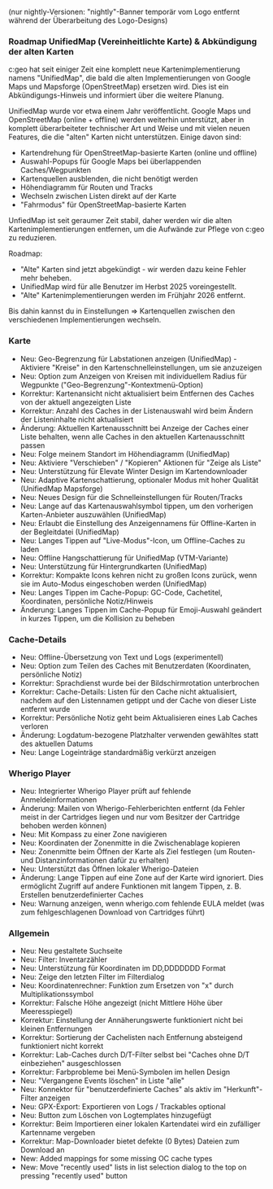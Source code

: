 (nur nightly-Versionen: "nightly"-Banner temporär vom Logo entfernt während der Überarbeitung des Logo-Designs)

### Roadmap UnifiedMap (Vereinheitlichte Karte) & Abkündigung der alten Karten
c:geo hat seit einiger Zeit eine komplett neue Kartenimplementierung namens "UnifiedMap", die bald die alten Implementierungen von Google Maps und Mapsforge (OpenStreetMap) ersetzen wird. Dies ist ein Abkündigungs-Hinweis und informiert über die weitere Planung.

UnifiedMap wurde vor etwa einem Jahr veröffentlicht. Google Maps und OpenStreetMap (online + offline) werden weiterhin unterstützt, aber in komplett überarbeiteter technischer Art und Weise und mit vielen neuen Features, die die "alten" Karten nicht unterstützen. Einige davon sind:
- Kartendrehung für OpenStreetMap-basierte Karten (online und offline)
- Auswahl-Popups für Google Maps bei überlappenden Caches/Wegpunkten
- Kartenquellen ausblenden, die nicht benötigt werden
- Höhendiagramm für Routen und Tracks
- Wechseln zwischen Listen direkt auf der Karte
- "Fahrmodus" für OpenStreetMap-basierte Karten

UnfiedMap ist seit geraumer Zeit stabil, daher werden wir die alten Kartenimplementierungen entfernen, um die Aufwände zur Pflege von c:geo zu reduzieren.

Roadmap:
- "Alte" Karten sind jetzt abgekündigt - wir werden dazu keine Fehler mehr beheben.
- UnifiedMap wird für alle Benutzer im Herbst 2025 voreingestellt.
- "Alte" Kartenimplementierungen werden im Frühjahr 2026 entfernt.

Bis dahin kannst du in Einstellungen => Kartenquellen zwischen den verschiedenen Implementierungen wechseln.

### Karte
- Neu: Geo-Begrenzung für Labstationen anzeigen (UnifiedMap) - Aktiviere "Kreise" in den Kartenschnelleinstellungen, um sie anzuzeigen
- Neu: Option zum Anzeigen von Kreisen mit individuellem Radius für Wegpunkte ("Geo-Begrenzung"-Kontextmenü-Option)
- Korrektur: Kartenansicht nicht aktualisiert beim Entfernen des Caches von der aktuell angezeigten Liste
- Korrektur: Anzahl des Caches in der Listenauswahl wird beim Ändern der Listeninhalte nicht aktualisiert
- Änderung: Aktuellen Kartenausschnitt bei Anzeige der Caches einer Liste behalten, wenn alle Caches in den aktuellen Kartenausschnitt passen
- Neu: Folge meinem Standort im Höhendiagramm (UnifiedMap)
- Neu: Aktiviere "Verschieben" / "Kopieren" Aktionen für "Zeige als Liste"
- Neu: Unterstützung für Elevate Winter Design im Kartendownloader
- Neu: Adaptive Kartenschattierung, optionaler Modus mit hoher Qualität (UnifiedMap Mapsforge)
- Neu: Neues Design für die Schnelleinstellungen für Routen/Tracks
- Neu: Lange auf das Kartenauswahlsymbol tippen, um den vorherigen Karten-Anbieter auszuwählen (UnifiedMap)
- Neu: Erlaubt die Einstellung des Anzeigennamens für Offline-Karten in der Begleitdatei (UnifiedMap)
- Neu: Langes Tippen auf "Live-Modus"-Icon, um Offline-Caches zu laden
- Neu: Offline Hangschattierung für UnifiedMap (VTM-Variante)
- Neu: Unterstützung für Hintergrundkarten (UnifiedMap)
- Korrektur: Kompakte Icons kehren nicht zu großen Icons zurück, wenn sie im Auto-Modus eingeschoben werden (UnifiedMap)
- Neu: Langes Tippen im Cache-Popup: GC-Code, Cachetitel, Koordinaten, persönliche Notiz/Hinweis
- Änderung: Langes Tippen im Cache-Popup für Emoji-Auswahl geändert in kurzes Tippen, um die Kollision zu beheben

### Cache-Details
- Neu: Offline-Übersetzung von Text und Logs (experimentell)
- Neu: Option zum Teilen des Caches mit Benutzerdaten (Koordinaten, persönliche Notiz)
- Korrektur: Sprachdienst wurde bei der Bildschirmrotation unterbrochen
- Korrektur: Cache-Details: Listen für den Cache nicht aktualisiert, nachdem auf den Listennamen getippt und der Cache von dieser Liste entfernt wurde
- Korrektur: Persönliche Notiz geht beim Aktualisieren eines Lab Caches verloren
- Änderung: Logdatum-bezogene Platzhalter verwenden gewähltes statt des aktuellen Datums
- Neu: Lange Logeinträge standardmäßig verkürzt anzeigen

### Wherigo Player
- Neu: Integrierter Wherigo Player prüft auf fehlende Anmeldeinformationen
- Änderung: Mailen von Wherigo-Fehlerberichten entfernt (da Fehler meist in der Cartridges liegen und nur vom Besitzer der Cartridge behoben werden können)
- Neu: Mit Kompass zu einer Zone navigieren
- Neu: Koordinaten der Zonenmitte in die Zwischenablage kopieren
- Neu: Zonenmitte beim Öffnen der Karte als Ziel festlegen (um Routen- und Distanzinformationen dafür zu erhalten)
- Neu: Unterstützt das Öffnen lokaler Wherigo-Dateien
- Änderung: Lange Tippen auf eine Zone auf der Karte wird ignoriert. Dies ermöglicht Zugriff auf andere Funktionen mit langem Tippen, z. B. Erstellen benutzerdefinierter Caches
- Neu: Warnung anzeigen, wenn wherigo.com fehlende EULA meldet (was zum fehlgeschlagenen Download von Cartridges führt)

### Allgemein
- Neu: Neu gestaltete Suchseite
- Neu: Filter: Inventarzähler
- Neu: Unterstützung für Koordinaten im DD,DDDDDDD Format
- Neu: Zeige den letzten Filter im Filterdialog
- Neu: Koordinatenrechner: Funktion zum Ersetzen von "x" durch Multiplikationssymbol
- Korrektur: Falsche Höhe angezeigt (nicht Mittlere Höhe über Meeresspiegel)
- Korrektur: Einstellung der Annäherungswerte funktioniert nicht bei kleinen Entfernungen
- Korrektur: Sortierung der Cachelisten nach Entfernung absteigend funktioniert nicht korrekt
- Korrektur: Lab-Caches durch D/T-Filter selbst bei "Caches ohne D/T einbeziehen" ausgeschlossen
- Korrektur: Farbprobleme bei Menü-Symbolen im hellen Design
- Neu: "Vergangene Events löschen" in Liste "alle"
- Neu: Konnektor für "benutzerdefinierte Caches" als aktiv im "Herkunft"-Filter anzeigen
- Neu: GPX-Export: Exportieren von Logs / Trackables optional
- Neu: Button zum Löschen von Logtemplates hinzugefügt
- Korrektur: Beim Importieren einer lokalen Kartendatei wird ein zufälliger Kartenname vergeben
- Korrektur: Map-Downloader bietet defekte (0 Bytes) Dateien zum Download an
- New: Added mappings for some missing OC cache types
- New: Move "recently used" lists in list selection dialog to the top on pressing "recently used" button
